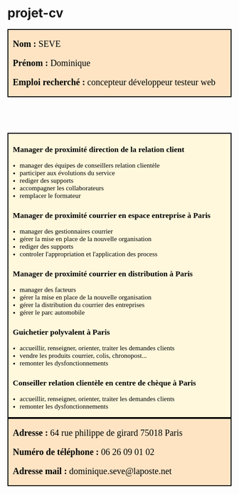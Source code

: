 # projet-cv
<!DOCTYPE html>
<html>
<head>
<meta charset="utf-8">
<title>Page Title</title>
<style>
h3,p {margin-left:10px;}
</style>
</head>
<body>

<header style="background-color : #FFE4C4; color: black;
font-family: verdana; font-size: 20px; text-align : left; 
border-style: solid; border-width: 2px;  border-spacing: 1px;">

<p><strong>Nom :</strong> SEVE</p>
<p><strong>Prénom :</strong> Dominique</p>
<p><strong>Emploi recherché :</strong> concepteur développeur testeur web</p>

</header>
<main style="background-color : #FFF8DC; color: black;
font-family: verdana; font-size: 15px; text-align : left;
border-style: solid; border-width: 2px; border-spacing: 1px;">
<p></p>
<h3> Manager de proximité direction de la relation client</h3>
<ul>
<li>manager des équipes de conseillers relation clientèle</li>
<li>participer aux évolutions du service</li>
<li>rediger des supports</li>
<li>accompagner les collaborateurs</li>
<li>remplacer le formateur</li>
</ul>
<h3> Manager de proximité courrier en espace entreprise à Paris</h3>
<ul>
<li>manager des gestionnaires courrier</li>
<li>gérer la mise en place de la nouvelle organisation</li>
<li>rediger des supports</li>
<li>controler l'appropriation et l'application des process</li>
</ul>
<h3> Manager de proximité courrier en distribution à Paris</h3>
<ul>
<li>manager des facteurs</li>
<li>gérer la mise en place de la nouvelle organisation</li>
<li>gérer la distribution du courrier des entreprises</li>
<li>gérer le parc automobile</li>
</ul>
<h3> Guichetier polyvalent à Paris</h3>
<ul>
<li>accueillir, renseigner, orienter, traiter les demandes clients</li>
<li>vendre les produits courrier, colis, chronopost...</li>
<li>remonter les dysfonctionnements</li>
</ul>
<h3> Conseiller relation clientèle en centre de chèque à Paris</h3>
<ul>
<li>accueillir, renseigner, orienter, traiter les demandes clients</li>
<li>remonter les dysfonctionnements</li>
</ul>
</main>
<footer style="background-color : #FFE4C4;color: black;
font-family: verdana;font-size: 20px; text-align : left;
border-style: solid; border-width: 2px; border-spacing: 1px;">
<p><strong>Adresse :</strong> 64 rue philippe de girard 75018 Paris</p>
<p><strong>Numéro de téléphone :</strong> 06 26 09 01 02</p>
<p><strong>Adresse mail :</strong> dominique.seve@laposte.net</p>
</footer>

</body>
</html>
